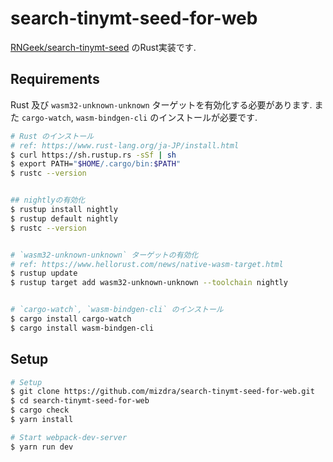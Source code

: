 # search-tinymt-seed-for-web
[RNGeek/search-tinymt-seed](https://github.com/RNGeek/search-tinymt-seed) のRust実装です.

## Requirements
Rust 及び `wasm32-unknown-unknown` ターゲットを有効化する必要があります.
また `cargo-watch`, `wasm-bindgen-cli` のインストールが必要です.


```bash
# Rust のインストール
# ref: https://www.rust-lang.org/ja-JP/install.html
$ curl https://sh.rustup.rs -sSf | sh
$ export PATH="$HOME/.cargo/bin:$PATH"
$ rustc --version


## nightlyの有効化
$ rustup install nightly
$ rustup default nightly
$ rustc --version


# `wasm32-unknown-unknown` ターゲットの有効化
# ref: https://www.hellorust.com/news/native-wasm-target.html
$ rustup update
$ rustup target add wasm32-unknown-unknown --toolchain nightly


# `cargo-watch`, `wasm-bindgen-cli` のインストール
$ cargo install cargo-watch
$ cargo install wasm-bindgen-cli
```

## Setup
```bash
# Setup
$ git clone https://github.com/mizdra/search-tinymt-seed-for-web.git
$ cd search-tinymt-seed-for-web
$ cargo check
$ yarn install

# Start webpack-dev-server
$ yarn run dev
```
